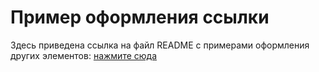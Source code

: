 # Пример оформления ссылки
Здесь приведена ссылка на файл README с примерами оформления других элементов: [нажмите сюда](README.md)
